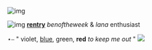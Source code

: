 ![img](https://files.catbox.moe/p4uc8m.png)

![img](https://64.media.tumblr.com/b5260643f5e8a1bcf2503c846bdc5069/906bb88fa8859b84-d8/s75x75_c1/617bfa97319194a980b442745b51043bbaeb6a21.gifv) [**rentry**](https://rentry.co/dramamama)  *benoftheweek* & *lana* enthusiast

⋆⎯  " violet, [blue](https://www.youtube.com/watch?v=DCYmJDO2_IE), green, **red** *to keep me out* " ![](https://64.media.tumblr.com/371bf0eafc0d3ff489b6000a795005d4/09e8fa40c1ac1d11-be/s75x75_c1/1194689e143d2ebaf9739d769a69accc2b4be4b6.gifv)
